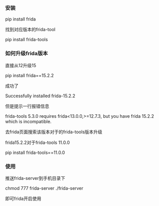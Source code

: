 ### 安装

pip install frida

找到对应版本的frida-tool

pip install frida-tools


### 如何升级frida版本

直接从12升级15

pip install frida==15.2.2
 
成功了

Successfully installed frida-15.2.2

但是提示一行报错信息

frida-tools 5.3.0 requires frida<13.0.0,>=12.7.3, but you have frida 15.2.2 which is incompatible.

去frida页面搜索该版本对于的frida-tools版本升级

frida15.2.2对于frida-tools 11.0.0

pip install frida-tools==11.0.0

### 使用 

推送frida-server到手机目录下

chmod 777 frida-server
./frida-server

即可frida开启使用

